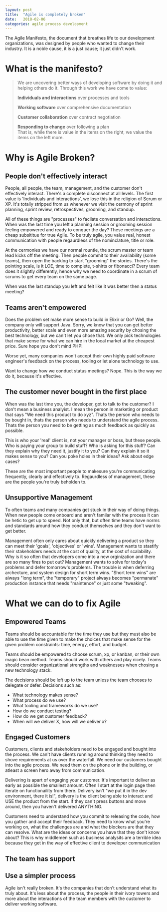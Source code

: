 ```yaml
---
layout: post
title:  "Agile is completely broken"
date:   2018-02-06
categories: agile process development
---
```


The Agile Manifesto, the document that breathes life to our development organizations, was designed by people who wanted to change their industry. It is a noble cause, it is a just cause; it just didn't work.

# What is the manifesto? 

> We are uncovering better ways of developing
> software by doing it and helping others do it.
> Through this work we have come to value:
>
> **Individuals and interactions** over processes and tools
>
> **Working software** over comprehensive documentation
>
> **Customer collaboration** over contract negotiation
>
> **Responding to change** over following a plan  
> That is, while there is value in the items on
> the right, we value the items on the left more.

# Why is Agile Broken?

## People don't effectively interact

People, all people, the team, management, and the customer don't effectively interact. There's a complete disconnect at all levels. The first value is 'Individuals and interactions', we lose this in the religion of Scrum or XP. It's totally stripped from us whenever we visit the cermony of sprint planning, sprint review, retrospectives, grooming, and standup. 

All of these things are "processes" to facilate conversation and interactions. When was the last time you left a planning session or grooming session feeling empowered and ready to conquer the day? These meetings are a cheap subsititue for true Agile. To be truly agile, you value real, honest communication with people regaurdless of the nominclature, title or role. 

At the cermonies we have our normal rountie, the scrum master or team lead kicks off the meeting. Then people commit to their availability (some teams), then open the backlog to start "grooming" the stories. There's the pointing scale, is it LOE, time to complete, t-shirts or fibonacci? Every team does it slightly differently, hence why we need to coordinate in a scrum of scrums to get every team on the same page. 

When was the last standup you left and felt like it was better then a status meeting? 

## Teams aren't empowered

Does the problem set make more sense to build in Elixir or Go? Well, the company only will support Java. Sorry, we know that you can get better productivity, better scale and even more amazing security by chosing the best technology, but we can't let you chose that. We only pick technologies that make sense for what we can hire in the local market at the cheapest price. Sure hope you don't mind PHP! 

Worse yet, many companies won't accept their own highly paid software engineer's feedback on the process, tooling or let alone technology to use. 

Want to change how we conduct status meetings? Nope. This is the way we do it, because it's effective. 

## The customer never bought in the first place

When was the last time you, the developer, got to talk to the customer? I don't mean a business analyist. I mean the person in marketing or product that says "We need this product to do xyz". Thats the person who needs to be bought in, thats the person who needs to understand the agile process. Thats the person you need to be getting as much feedback as quickly as possible.

This is who your 'real' client is, not your manager or boss, but these people. Who is paying your group to build stuff? Who is asking for this stuff? Can they explain why they need it, justify it to you? Can they explain it so it makes sense to you? Can you poke holes in their ideas? Ask about edge cases? 

These are the most important people to makesure you're communicating frequently, clearly and effectively to. Regaurdless of management, these are the people you're truly beholden to. 

## Unsupportive Management 

To often teams and many companies get stuck in their way of doing things. When new people come onboard and aren't familar with the process it can be hetic to get up to speed. Not only that, but often time teams have norms and standards around how they conduct themselves and they don't want to get better. 

Management often only cares about quickly delivering a product so they can meet their 'goals', 'objectives' or 'wins'. Management wants to stastify their stakeholders needs at the cost of quailty, at the cost of scalability. Why is it so often that developers come into a new orginization and there are so many fires to put out? Management wants to solve for today's problems and defer tomorrow's problems. The trouble is when deferring archecture, and system design for short term wins. "Short term wins" are always "long term", the "temporary" project always becomes "permanate" production instance that needs "maintence" or just some "tweaking". 

# What we can do to fix Agile

## Empowered Teams

Teams should be accountable for the time they use but they must also be able to use the time given to make the choices that make sense for the given problem constraints: time, energy, effort, and budget. 

Teams should be empowered to choose scrum, xp, or kanban, or their own magic bean method. Teams should work with others and play nicely. Teams should consider organizational strengths and weaknesses when chosing a new technology stack. 

The decisions should be left up to the team unless the team chooses to delegate or defer. Decisions such as:

* What technology makes sense?
* What process do we use?
* What tooling and frameworks do we use?
* How do we conduct testing?
* How do we get customer feedback?
* When will we deliver X, how will we deliver x?

## Engaged Customers

Customers, clients and stakeholders need to be engaged and bought into the process. We can't have clients running around thinking they need to shove requirements at us over the waterfall. We need our customers bought into the agile process. We need them on the phone or in the building, or atleast a screen hero away from communication. 

Delivering is apart of engaging your customer. It's important to deliver as early as possible the smallest amount. Often I start at the login page then iterate on functionaility from there. Delivery isn't "we put it in the dev environment, there it is!", delivery is the client being able to interact and USE the product from the start. If they can't press buttons and move around, then you haven't delivered ANYTHING. 

Customers need to understand how you commit to releasing the code, how you gather and accept their feedback. They need to know what you're working on, what the challenges are and what the blockers are that they can resolve. What are the ideas or concerns you have that they don't know about? This is why middlemen such as business analysits are a terrible idea because they get in the way of effective client to developer communication

## The team has support 
## Use a simpler process

Agile isn't really broken. It's the companies that don't understand what its truly about. It's less about the process, the people in their ivory towers and more about the interactions of the team members with the customer to deliver working software. 
